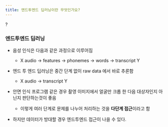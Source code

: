 ```yaml
---
title: 엔드투엔드 딥러닝이란 무엇인가요?
---
```

?

### 엔드투엔드 딥러닝

- 음성 인식은 다음과 같은 과정으로 이루어짐
    - X audio → features → phonemes → words → transcript Y
- 엔드 투 엔드 딥러닝은 중간 단계 없이 raw data 에서 바로 추론함
    - X audio → transcript Y

- 안면 인식 프로그램 같은 경우 촬영 이미지에서 얼굴만 크롭 한 다음 대상자인지 아닌지 판단하는것이 좋음
    - 이렇게 여러 단계로 문제를 나누어 처리하는 것을 **다단계 접근**이라고 함
- 하지만 데이터가 방대할 경우 엔드투엔드 접근이 나을 수 있다.